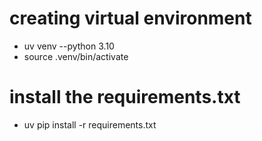 
# creating virtual environment

 * uv venv --python 3.10
 * source .venv/bin/activate

# install the requirements.txt
  * uv pip install -r requirements.txt

